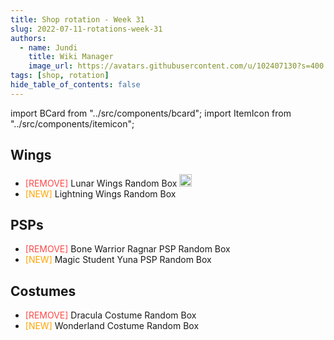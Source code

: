 ```yaml
---
title: Shop rotation - Week 31
slug: 2022-07-11-rotations-week-31
authors:
  - name: Jundi
    title: Wiki Manager
    image_url: https://avatars.githubusercontent.com/u/102407130?s=400
tags: [shop, rotation]
hide_table_of_contents: false
---
```


import BCard from "../src/components/bcard";
import ItemIcon from "../src/components/itemicon";

## Wings
- <font color="#fd4949">[REMOVE]</font> Lunar Wings Random Box <img src="https://i.imgur.com/Lk87sW1.png" width="20px"/>
- <font color="orange">[NEW]</font> Lightning Wings Random Box <ItemIcon iconId="4152" width="25px"/>

## PSPs
- <font color="#fd4949">[REMOVE]</font> Bone Warrior Ragnar PSP Random Box <ItemIcon iconId="2943" width="25px"/>
- <font color="orange">[NEW]</font> Magic Student Yuna PSP Random Box <ItemIcon iconId="4078" width="25px"/>

## Costumes
- <font color="#fd4949">[REMOVE]</font> Dracula Costume Random Box <ItemIcon iconId="4076" width="25px"/>
- <font color="orange">[NEW]</font> Wonderland Costume Random Box <ItemIcon iconId="4477" width="25px"/>